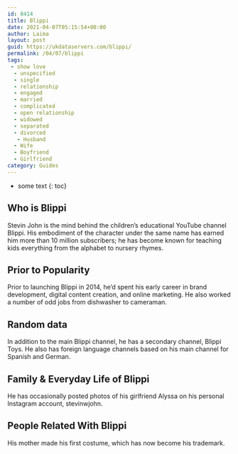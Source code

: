 ```yaml
---
id: 8414
title: Blippi
date: 2021-04-07T05:15:54+00:00
author: Laima
layout: post
guid: https://ukdataservers.com/blippi/
permalink: /04/07/blippi
tags:
 - show love
  - unspecified
  - single
  - relationship
  - engaged
  - married
  - complicated
  - open relationship
  - widowed
  - separated
  - divorced
   - Husband
  - Wife
  - Boyfriend
  - Girlfriend
category: Guides
---
```


* some text
{: toc}


## Who is Blippi
                  
                  
                  
Stevin John is the mind behind the children&#8217;s educational YouTube channel Blippi. His embodiment of the character under the same name has earned him more than 10 million subscribers; he has become known for teaching kids everything from the alphabet to nursery rhymes. 
                  
              
            
              
            
                
                
                
## Prior to Popularity
                  
                  
                  
Prior to launching Blippi in 2014, he&#8217;d spent his early career in brand development, digital content creation, and online marketing. He also worked a number of odd jobs from dishwasher to cameraman. 
                  
              
            
              
            
                
                
                
## Random data
                  
                  
                  
In addition to the main Blippi channel, he has a secondary channel, Blippi Toys. He also has foreign language channels based on his main channel for Spanish and German. 
                  
              
            
              
            
                
                
                
## Family & Everyday Life of Blippi
                  
                  
                  
He has occasionally posted photos of his girlfriend Alyssa on his personal Instagram account, stevinwjohn. 
                  
              
            
              
            
                
                
                
## People Related With Blippi
                  
                  
                  
His mother made his first costume, which has now become his trademark. 
                  
              
            
              
            
                
              
            
              
              
            
            
              
            
          
          
          